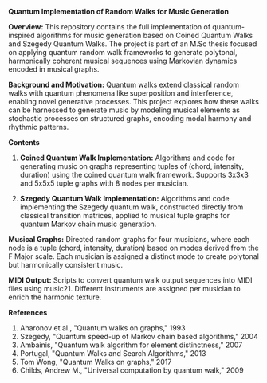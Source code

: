 **Quantum Implementation of Random Walks for Music Generation**

**Overview:**
This repository contains the full implementation of quantum-inspired algorithms for music generation based on Coined Quantum Walks and Szegedy Quantum Walks. The project is part of an M.Sc thesis focused on applying quantum random walk frameworks to generate polytonal, harmonically coherent musical sequences using Markovian dynamics encoded in musical graphs.

**Background and Motivation:**
Quantum walks extend classical random walks with quantum phenomena like superposition and interference, enabling novel generative processes. This project explores how these walks can be harnessed to generate music by modeling musical elements as stochastic processes on structured graphs, encoding modal harmony and rhythmic patterns.

**Contents**
1. **Coined Quantum Walk Implementation:**
Algorithms and code for generating music on graphs representing tuples of (chord, intensity, duration) using the coined quantum walk framework. Supports 3x3x3 and 5x5x5 tuple graphs with 8 nodes per musician.

2. **Szegedy Quantum Walk Implementation:**
Algorithms and code implementing the Szegedy quantum walk, constructed directly from classical transition matrices, applied to musical tuple graphs for quantum Markov chain music generation.

**Musical Graphs:**
Directed random graphs for four musicians, where each node is a tuple (chord, intensity, duration) based on modes derived from the F Major scale. Each musician is assigned a distinct mode to create polytonal but harmonically consistent music.

**MIDI Output:**
Scripts to convert quantum walk output sequences into MIDI files using music21. Different instruments are assigned per musician to enrich the harmonic texture.

**References**
1. Aharonov et al., "Quantum walks on graphs," 1993
2. Szegedy, "Quantum speed-up of Markov chain based algorithms," 2004
3. Ambainis, "Quantum walk algorithm for element distinctness," 2007
4. Portugal, "Quantum Walks and Search Algorithms," 2013
5. Tom Wong, "Quantum Walks on graphs," 2017
6. Childs, Andrew M., "Universal computation by quantum walk," 2009
